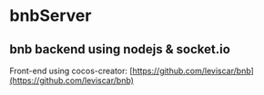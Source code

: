 # bnbServer

## bnb backend using nodejs & socket.io
   Front-end using cocos-creator: [https://github.com/leviscar/bnb](https://github.com/leviscar/bnb)

